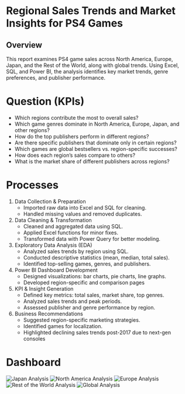 # Regional Sales Trends and Market Insights for PS4 Games
## Overview
This report examines PS4 game sales across North America, Europe, Japan, and the Rest of the World, along with global trends. Using Excel, SQL, and Power BI, the analysis identifies key market trends, genre preferences, and publisher performance.

# Question (KPIs)
- Which regions contribute the most to overall sales?
- Which game genres dominate in North America, Europe, Japan, and other regions?
- How do the top publishers perform in different regions?
- Are there specific publishers that dominate only in certain regions?
- Which games are global bestsellers vs. region-specific successes?
- How does each region’s sales compare to others?
- What is the market share of different publishers across regions?


# Processes
1. Data Collection & Preparation
   - Imported raw data into Excel and SQL for cleaning.
   - Handled missing values and removed duplicates.
2. Data Cleaning & Transformation
   - Cleaned and aggregated data using SQL.
   - Applied Excel functions for minor fixes.
   - Transformed data with Power Query for better modeling.
3. Exploratory Data Analysis (EDA)
   - Analyzed sales trends by region using SQL.
   - Conducted descriptive statistics (mean, median, total sales).
   - Identified top-selling games, genres, and publishers.
4. Power BI Dashboard Development
   - Designed visualizations: bar charts, pie charts, line graphs.
   - Developed region-specific and comparison pages
5. KPI & Insight Generation
   - Defined key metrics: total sales, market share, top genres.
   - Analyzed sales trends and peak periods.
   - Assessed publisher and genre performance by region.
6. Business Recommendations
   - Suggested region-specific marketing strategies.
   - Identified games for localization.
   - Highlighted declining sales trends post-2017 due to next-gen consoles

# Dashboard
![Japan Analysis](https://github.com/user-attachments/assets/67254e35-0029-419f-840d-4bd80f4df8dd)
![North America Analysis](https://github.com/user-attachments/assets/92b25fea-57d2-42d0-9164-c4f0c326720d)
![Europe Analysis](https://github.com/user-attachments/assets/473a7f36-6744-490d-be2c-5e2fa5adc492)
![Rest of the World Analysis](https://github.com/user-attachments/assets/2d3dddaf-e697-4db0-bee9-17316032a542)
![Global Analysis](https://github.com/user-attachments/assets/94728b1b-5e00-4acd-b4c8-1855409e1b03)
